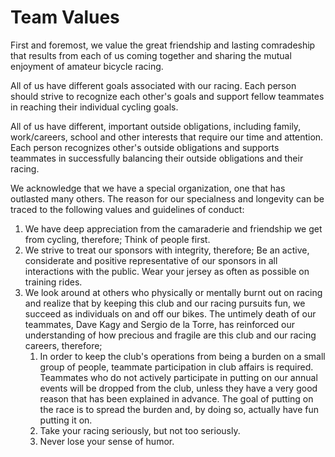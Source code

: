 # Team Values

First and foremost, we value the great friendship and lasting comradeship that results from each of us coming together and sharing the mutual enjoyment of amateur bicycle racing.

All of us have different goals associated with our racing. Each person should strive to recognize each other's goals and support fellow teammates in reaching their individual cycling goals.

All of us have different, important outside obligations, including family, work/careers, school and other interests that require our time and attention. Each person recognizes other's outside obligations and supports teammates in successfully balancing their outside obligations and their racing.

We acknowledge that we have a special organization, one that has outlasted many others. The reason for our specialness and longevity can be traced to the following values and guidelines of conduct:

1. We have deep appreciation from the camaraderie and friendship we get from cycling, therefore; Think of people first.
2. We strive to treat our sponsors with integrity, therefore; Be an active, considerate and positive representative of our sponsors in all interactions with the public. Wear your jersey as often as possible on training rides.
3. We look around at others who physically or mentally burnt out on racing and realize that by keeping this club and our racing pursuits fun, we succeed as individuals on and off our bikes. The untimely death of our teammates, Dave Kagy and Sergio de la Torre, has reinforced our understanding of how precious and fragile are this club and our racing careers, therefore;
    1. In order to keep the club's operations from being a burden on a small group of people, teammate participation in club affairs is required. Teammates who do not actively participate in putting on our annual events will be dropped from the club, unless they have a very good reason that has been explained in advance. The goal of putting on the race is to spread the burden and, by doing so, actually have fun putting it on.
    2. Take your racing seriously, but not too seriously.
    3. Never lose your sense of humor.
